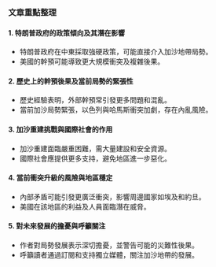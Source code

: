 ### 文章重點整理

#### 1. 特朗普政府的政策傾向及其潛在影響
- 特朗普政府在中東採取強硬政策，可能直接介入加沙地帶局勢。
- 美國的幹預可能導致更大規模衝突及複雜後果。

#### 2. 歷史上的幹預後果及當前局勢的緊張性
- 歷史經驗表明，外部幹預常引發更多問題和混亂。
- 當前加沙局勢緊張，以色列與哈馬斯衝突加劇，存在內亂風險。

#### 3. 加沙重建挑戰與國際社會的作用
- 加沙重建面臨嚴重困難，需大量建設和安全資源。
- 國際社會應提供更多支持，避免地區進一步惡化。

#### 4. 當前衝突升級的風險與地區穩定
- 內部矛盾可能引發更廣泛衝突，影響周邊國家如埃及和約旦。
- 美國在該地區的利益及人員面臨潛在威脅。

#### 5. 對未來發展的擔憂與呼籲關注
- 作者對局勢發展表示深切擔憂，並警告可能的災難性後果。
- 呼籲讀者通過訂閱和支持獨立媒體，關注加沙地帶的發展。